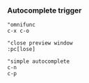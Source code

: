 ---
---

### Autocomplete trigger
```vim
"omnifunc
c-x c-o

"close preview window
:pc[lose]

"simple autocomplete
c-n
c-p
```
